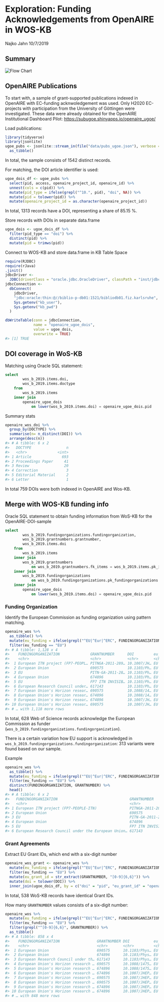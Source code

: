 Exploration: Funding Acknowledgements from OpenAIRE in WOS-KB
================
Najko Jahn
10/7/2019

## Summary

![Flow Chart](flow.png)

## OpenAIRE Publications

To start with, a sample of grant-supported publications indexed in
OpenAIRE with EC-funding acknwoledgement was used. Only H2020
EC-projects with participation from the University of Göttingen were
investigated. These data were already obtained for the OpenAIRE
Institutional Dashboard Pilot:
<https://subugoe.shinyapps.io/openaire_ugoe/>

Load publications:

``` r
library(tidyverse)
library(jsonlite)
ugoe_pubs <- jsonlite::stream_in(file("data/pubs_ugoe.json"), verbose = FALSE) %>%
  as_tibble()
```

In total, the sample consists of 1542 distinct records.

For matching, the DOI article identifier is used:

``` r
ugoe_dois_df <- ugoe_pubs %>% 
  select(pid, access, openaire_project_id, openaire_id) %>% 
  unnest(cols = c(pid)) %>% 
  mutate(pid_type = ifelse(grepl("^10.", pid), "doi", NA)) %>%
  mutate(pid = tolower(pid)) %>%
  mutate(openaire_project_id = as.character(openaire_project_id))
```

In total, 1313 records have a DOI, representing a share of 85.15 %.

Store records with DOIs in separate data.frame

``` r
ugoe_dois <- ugoe_dois_df %>%
  filter(pid_type == "doi") %>%
  distinct(pid) %>%
  mutate(pid = trimws(pid))
```

Connect to WOS-KB and store data.frame in KB Table Space

``` r
require(RJDBC)
require(rJava)
.jinit()
jdbcDriver <-
  JDBC(driverClass = "oracle.jdbc.OracleDriver", classPath = "inst/jdbc_driver/ojdbc8.jar")
jdbcConnection <-
  dbConnect(
    jdbcDriver,
    "jdbc:oracle:thin:@//biblio-p-db01:1521/bibliodb01.fiz.karlsruhe",
    Sys.getenv("kb_user"),
    Sys.getenv("kb_pwd")
  ) 
```

``` r
dbWriteTable(conn = jdbcConnection, 
             name = "openaire_ugoe_dois", 
             value = ugoe_dois,
             overwrite = TRUE)
#> [1] TRUE
```

## DOI coverage in WoS-KB

Matching using Oracle SQL statement:

``` sql
select
        wos_b_2019.items.doi,
        wos_b_2019.items.doctype 
    from
        wos_b_2019.items 
    inner join
        openaire_ugoe_dois 
            on lower(wos_b_2019.items.doi) = openaire_ugoe_dois.pid
```

Summary stats

``` r
openaire_wos_doi %>%
  group_by(DOCTYPE) %>%
  summarise(n= n_distinct(DOI)) %>%
  arrange(desc(n)) 
#> # A tibble: 6 x 2
#>   DOCTYPE                n
#>   <chr>              <int>
#> 1 Article              693
#> 2 Proceedings Paper     41
#> 3 Review                20
#> 4 Correction             3
#> 5 Editorial Material     2
#> 6 Letter                 1
```

In total 759 DOIs were both indexed in OpenAIRE and Wos-KB.

## Merge with WOS-KB funding info

Oracle SQL statement to obtain funding information from WoS-KB for the
OpenAIRE-DOI-sample

``` sql
select
        wos_b_2019.fundingorganizations.fundingorganization,
        wos_b_2019.grantnumbers.grantnumber,
        wos_b_2019.items.doi 
    from
        wos_b_2019.items 
    inner join
        wos_b_2019.grantnumbers    
            on wos_b_2019.grantnumbers.fk_items = wos_b_2019.items.pk_items 
    inner join
        wos_b_2019.fundingorganizations    
            on wos_b_2019.fundingorganizations.pk_fundingorganizations = wos_b_2019.grantnumbers.fk_fundingorganizations 
    inner join
        openaire_ugoe_dois 
            on lower(wos_b_2019.items.doi) = openaire_ugoe_dois.pid
```

### Funding Organization

Identify the European Commission as funding organization using pattern
matching.

``` r
openaire_wos %>%
  as_tibble() %>%
  mutate(eu_funding = ifelse(grepl("^EU|^Eur|^ERC", FUNDINGORGANIZATION), "EU", NA)) %>% 
  filter(eu_funding == "EU") 
#> # A tibble: 1,128 x 4
#>    FUNDINGORGANIZATION              GRANTNUMBER      DOI         eu_funding
#>    <chr>                            <chr>            <chr>       <chr>     
#>  1 European ITN project (FP7-PEOPL… PITNGA-2011-289… 10.1007/JH… EU        
#>  2 European Union                   690575           10.1103/Ph… EU        
#>  3 EU                               PITN-GA-2011-28… 10.1103/Ph… EU        
#>  4 European Union                   674896           10.1103/Ph… EU        
#>  5 EU                               FP7 ITN INVISIB… 10.1103/Ph… EU        
#>  6 European Research Council under… 617143           10.1103/Ph… EU        
#>  7 European Union's Horizon resear… 690575           10.1088/14… EU        
#>  8 European Union's Horizon resear… 674896           10.1088/14… EU        
#>  9 European Union's Horizon resear… 674896           10.1007/JH… EU        
#> 10 European Union's Horizon resear… 690575           10.1007/JH… EU        
#> # … with 1,118 more rows
```

In total, 628 Web of Science records acknowledge the European Commission
as funder (`wos_b_2019.fundingorganizations.fundingorganization`).

There is a certain variation how EU support is acknowledged in
`wos_b_2019.fundingorganizations.fundingorganization`: 313 variants were
found based on our sample.

Example

``` r
openaire_wos %>%
  as_tibble() %>%
  mutate(eu_funding = ifelse(grepl("^EU|^Eur|^ERC", FUNDINGORGANIZATION), "EU", NA)) %>% 
  filter(eu_funding == "EU") %>%
  distinct(FUNDINGORGANIZATION, GRANTNUMBER) %>%
  head()
#> # A tibble: 6 x 2
#>   FUNDINGORGANIZATION                                 GRANTNUMBER          
#>   <chr>                                               <chr>                
#> 1 European ITN project (FP7-PEOPLE-ITN)               PITNGA-2011-289442-I…
#> 2 European Union                                      690575               
#> 3 EU                                                  PITN-GA-2011-289442  
#> 4 European Union                                      674896               
#> 5 EU                                                  FP7 ITN INVISIBLES   
#> 6 European Research Council under the European Union… 617143
```

### Grant Agreements

Extract EU Grant IDs, which end with a six-digit number

``` r
openaire_wos_grant <- openaire_wos %>% 
  mutate(eu_funding = ifelse(grepl("^EU|^Eur|^ERC", FUNDINGORGANIZATION), "EU", NA)) %>% 
  filter(eu_funding == "EU") %>%
  mutate(eu_grant_id = str_extract(GRANTNUMBER, "[0-9]{6,6}")) %>%
  mutate(doi = tolower(DOI)) %>%
  inner_join(ugoe_dois_df, by = c("doi" = "pid", "eu_grant_id" = "openaire_project_id"))
```

In total, 538 WoS-KB records have identical Grant IDs.

How many `GRANTNUMBER` values consists of a six-digit number:

``` r
openaire_wos %>% 
  mutate(eu_funding = ifelse(grepl("^EU|^Eur|^ERC", FUNDINGORGANIZATION), "EU", NA)) %>% 
  filter(eu_funding == "EU") %>%
  filter(grepl("^[0-9]{6,6}", GRANTNUMBER)) %>%
  as_tibble()
#> # A tibble: 858 x 4
#>    FUNDINGORGANIZATION                 GRANTNUMBER DOI           eu_funding
#>    <chr>                               <chr>       <chr>         <chr>     
#>  1 European Union                      690575      10.1103/Phys… EU        
#>  2 European Union                      674896      10.1103/Phys… EU        
#>  3 European Research Council under th… 617143      10.1103/Phys… EU        
#>  4 European Union's Horizon research … 690575      10.1088/1475… EU        
#>  5 European Union's Horizon research … 674896      10.1088/1475… EU        
#>  6 European Union's Horizon research … 674896      10.1007/JHEP… EU        
#>  7 European Union's Horizon research … 690575      10.1007/JHEP… EU        
#>  8 European Union's Horizon research … 690575      10.1007/JHEP… EU        
#>  9 European Union's Horizon research … 674896      10.1007/JHEP… EU        
#> 10 European Union's Horizon research … 674896      10.1007/JHEP… EU        
#> # … with 848 more rows
```
